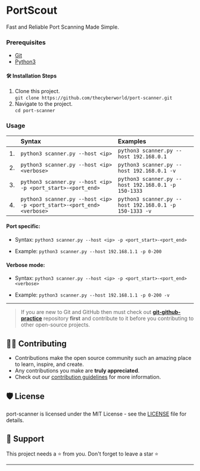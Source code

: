 # PortScout

Fast and Reliable Port Scanning Made Simple.

### Prerequisites

- [Git](https://git-scm.com/)
- [Python3](https://www.python.org/downlods/)

#### 🛠️ Installation Steps
1. Clone this project. <br>
   `git clone https://github.com/thecyberworld/port-scanner.git`
2. Navigate to the project. <br>
   `cd port-scanner`

### Usage

|     | Syntax                                                      | Examples                                     |
|:----|:------------------------------------------------------------|:---------------------------------------------|
| 1.  | `python3 scanner.py --host <ip>`                                   | `python3 scanner.py --host 192.168.0.1`             |
| 2.  | `python3 scanner.py --host <ip> <verbose>`                         | `python3 scanner.py --host 192.168.0.1 -v`          |
| 3.  | `python3 scanner.py --host <ip> -p <port_start>-<port_end>`           | `python3 scanner.py --host 192.168.0.1 -p 150-1333`    |
| 4.  | `python3 scanner.py --host <ip> -p <port_start>-<port_end> <verbose>` | `python3 scanner.py --host 192.168.0.1 -p 150-1333 -v` |

#### Port specific:

- Syntax: `python3 scanner.py --host <ip> -p <port_start>-<port_end>`

- Example: `python3 scanner.py --host 192.168.1.1 -p 0-200`
  <!-- ![port_specific](https://user-images.githubusercontent.com/44284877/179356857-4676e09e-48ac-4cb8-96e3-2fa910a15e9a.gif) -->

#### Verbose mode:

- Syntax: `python3 scanner.py --host <ip> -p <port_start>-<port_end> <verbose> `

- Example: `python3 scanner.py --host 192.168.1.1 -p 0-200 -v`
  <!-- ![Verbose mode](https://user-images.githubusercontent.com/44284877/179357933-76ef587a-9f74-4ab7-b466-164ca4fce445.gif) -->

---

> If you are new to Git and GitHub then must check out **[git-github-practice](https://github.com/thecyberworld/first-contribution)** repository **first** and contribute to it before you contributing to other open-source projects.

## 👨‍💻 Contributing

- Contributions make the open source community such an amazing place to learn, inspire, and create.
- Any contributions you make are **truly appreciated**.
- Check out our [contribution guidelines](/CONTRIBUTING.md) for more information.

## 🛡️ License

port-scanner is licensed under the MIT License - see the [LICENSE](LICENSE) file for details.

## 🙏 Support

This project needs a ⭐️ from you. Don't forget to leave a star ⭐️

---


